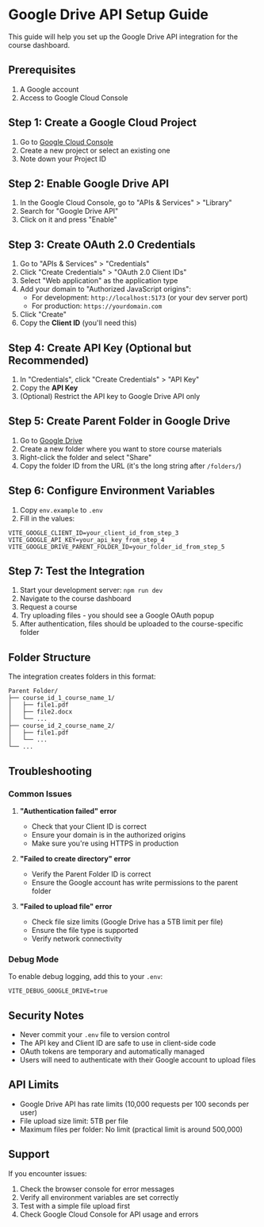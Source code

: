 # Google Drive API Setup Guide

This guide will help you set up the Google Drive API integration for the course dashboard.

## Prerequisites

1. A Google account
2. Access to Google Cloud Console

## Step 1: Create a Google Cloud Project

1. Go to [Google Cloud Console](https://console.cloud.google.com/)
2. Create a new project or select an existing one
3. Note down your Project ID

## Step 2: Enable Google Drive API

1. In the Google Cloud Console, go to "APIs & Services" > "Library"
2. Search for "Google Drive API"
3. Click on it and press "Enable"

## Step 3: Create OAuth 2.0 Credentials

1. Go to "APIs & Services" > "Credentials"
2. Click "Create Credentials" > "OAuth 2.0 Client IDs"
3. Select "Web application" as the application type
4. Add your domain to "Authorized JavaScript origins":
   - For development: `http://localhost:5173` (or your dev server port)
   - For production: `https://yourdomain.com`
5. Click "Create"
6. Copy the **Client ID** (you'll need this)

## Step 4: Create API Key (Optional but Recommended)

1. In "Credentials", click "Create Credentials" > "API Key"
2. Copy the **API Key**
3. (Optional) Restrict the API key to Google Drive API only

## Step 5: Create Parent Folder in Google Drive

1. Go to [Google Drive](https://drive.google.com/)
2. Create a new folder where you want to store course materials
3. Right-click the folder and select "Share"
4. Copy the folder ID from the URL (it's the long string after `/folders/`)

## Step 6: Configure Environment Variables

1. Copy `env.example` to `.env`
2. Fill in the values:

```env
VITE_GOOGLE_CLIENT_ID=your_client_id_from_step_3
VITE_GOOGLE_API_KEY=your_api_key_from_step_4
VITE_GOOGLE_DRIVE_PARENT_FOLDER_ID=your_folder_id_from_step_5
```

## Step 7: Test the Integration

1. Start your development server: `npm run dev`
2. Navigate to the course dashboard
3. Request a course
4. Try uploading files - you should see a Google OAuth popup
5. After authentication, files should be uploaded to the course-specific folder

## Folder Structure

The integration creates folders in this format:
```
Parent Folder/
├── course_id_1_course_name_1/
│   ├── file1.pdf
│   ├── file2.docx
│   └── ...
├── course_id_2_course_name_2/
│   ├── file1.pdf
│   └── ...
└── ...
```

## Troubleshooting

### Common Issues

1. **"Authentication failed" error**
   - Check that your Client ID is correct
   - Ensure your domain is in the authorized origins
   - Make sure you're using HTTPS in production

2. **"Failed to create directory" error**
   - Verify the Parent Folder ID is correct
   - Ensure the Google account has write permissions to the parent folder

3. **"Failed to upload file" error**
   - Check file size limits (Google Drive has a 5TB limit per file)
   - Ensure the file type is supported
   - Verify network connectivity

### Debug Mode

To enable debug logging, add this to your `.env`:
```env
VITE_DEBUG_GOOGLE_DRIVE=true
```

## Security Notes

- Never commit your `.env` file to version control
- The API key and Client ID are safe to use in client-side code
- OAuth tokens are temporary and automatically managed
- Users will need to authenticate with their Google account to upload files

## API Limits

- Google Drive API has rate limits (10,000 requests per 100 seconds per user)
- File upload size limit: 5TB per file
- Maximum files per folder: No limit (practical limit is around 500,000)

## Support

If you encounter issues:
1. Check the browser console for error messages
2. Verify all environment variables are set correctly
3. Test with a simple file upload first
4. Check Google Cloud Console for API usage and errors 